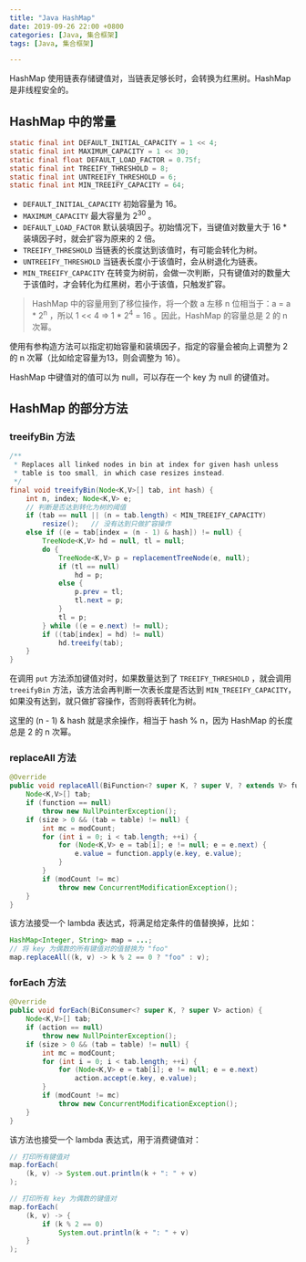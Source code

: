 ```yaml
---
title: "Java HashMap"
date: 2019-09-26 22:00 +0800
categories: [Java, 集合框架]
tags: [Java, 集合框架]

---
```


HashMap 使用链表存储键值对，当链表足够长时，会转换为红黑树。HashMap 是非线程安全的。

## HashMap 中的常量

```java
static final int DEFAULT_INITIAL_CAPACITY = 1 << 4;
static final int MAXIMUM_CAPACITY = 1 << 30;
static final float DEFAULT_LOAD_FACTOR = 0.75f;
static final int TREEIFY_THRESHOLD = 8;
static final int UNTREEIFY_THRESHOLD = 6;
static final int MIN_TREEIFY_CAPACITY = 64;
```

- `DEFAULT_INITIAL_CAPACITY` 初始容量为 16。
- `MAXIMUM_CAPACITY` 最大容量为 2<sup>30</sup> 。
- `DEFAULT_LOAD_FACTOR` 默认装填因子。初始情况下，当键值对数量大于 16 * 装填因子时，就会扩容为原来的 2 倍。
- `TREEIFY_THRESHOLD` 当链表的长度达到该值时，有可能会转化为树。
- `UNTREEIFY_THRESHOLD` 当链表长度小于该值时，会从树退化为链表。
- `MIN_TREEIFY_CAPACITY` 在转变为树前，会做一次判断，只有键值对的数量大于该值时，才会转化为红黑树，若小于该值，只触发扩容。

> HashMap 中的容量用到了移位操作，将一个数 a 左移 n 位相当于：a = a * 2<sup>n</sup> ，所以 1 << 4 => 1 * 2<sup>4</sup> = 16 。因此，HashMap 的容量总是 2 的 n 次幂。

使用有参构造方法可以指定初始容量和装填因子，指定的容量会被向上调整为 2 的 n 次幂（比如给定容量为13，则会调整为 16）。

HashMap 中键值对的值可以为 null，可以存在一个 key 为 null 的键值对。

## HashMap 的部分方法

### treeifyBin 方法

```java
/**
 * Replaces all linked nodes in bin at index for given hash unless
 * table is too small, in which case resizes instead.
 */
final void treeifyBin(Node<K,V>[] tab, int hash) {
    int n, index; Node<K,V> e;
    // 判断是否达到转化为树的阈值
    if (tab == null || (n = tab.length) < MIN_TREEIFY_CAPACITY)
        resize();	// 没有达到只做扩容操作
    else if ((e = tab[index = (n - 1) & hash]) != null) {
        TreeNode<K,V> hd = null, tl = null;
        do {
            TreeNode<K,V> p = replacementTreeNode(e, null);
            if (tl == null)
                hd = p;
            else {
                p.prev = tl;
                tl.next = p;
            }
            tl = p;
        } while ((e = e.next) != null);
        if ((tab[index] = hd) != null)
            hd.treeify(tab);
    }
}
```

在调用 `put` 方法添加键值对时，如果数量达到了 `TREEIFY_THRESHOLD` ，就会调用 `treeifyBin` 方法，该方法会再判断一次表长度是否达到 `MIN_TREEIFY_CAPACITY`，如果没有达到，就只做扩容操作，否则将表转化为树。

这里的 (n - 1) & hash 就是求余操作，相当于 hash % n，因为 HashMap 的长度总是 2 的 n 次幂。

### replaceAll 方法

```java
@Override
public void replaceAll(BiFunction<? super K, ? super V, ? extends V> function) {
    Node<K,V>[] tab;
    if (function == null)
        throw new NullPointerException();
    if (size > 0 && (tab = table) != null) {
        int mc = modCount;
        for (int i = 0; i < tab.length; ++i) {
            for (Node<K,V> e = tab[i]; e != null; e = e.next) {
                e.value = function.apply(e.key, e.value);
            }
        }
        if (modCount != mc)
            throw new ConcurrentModificationException();
    }
}
```

该方法接受一个 lambda 表达式，将满足给定条件的值替换掉，比如：

```java
HashMap<Integer, String> map = ...;
// 将 key 为偶数的所有键值对的值替换为 "foo"
map.replaceAll((k, v) -> k % 2 == 0 ? "foo" : v);
```

### forEach 方法

```java
@Override
public void forEach(BiConsumer<? super K, ? super V> action) {
    Node<K,V>[] tab;
    if (action == null)
        throw new NullPointerException();
    if (size > 0 && (tab = table) != null) {
        int mc = modCount;
        for (int i = 0; i < tab.length; ++i) {
            for (Node<K,V> e = tab[i]; e != null; e = e.next)
                action.accept(e.key, e.value);
        }
        if (modCount != mc)
            throw new ConcurrentModificationException();
    }
}
```

该方法也接受一个 lambda 表达式，用于消费键值对：

```java
// 打印所有键值对
map.forEach(
    (k, v) -> System.out.println(k + ": " + v)
);

// 打印所有 key 为偶数的键值对
map.forEach(
    (k, v) -> {
        if (k % 2 == 0)
            System.out.println(k + ": " + v)
    }
);
```
